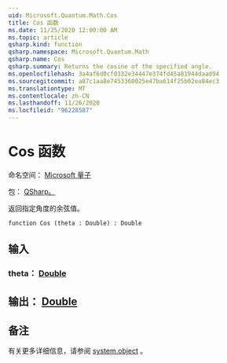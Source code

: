 ```yaml
---
uid: Microsoft.Quantum.Math.Cos
title: Cos 函数
ms.date: 11/25/2020 12:00:00 AM
ms.topic: article
qsharp.kind: function
qsharp.namespace: Microsoft.Quantum.Math
qsharp.name: Cos
qsharp.summary: Returns the cosine of the specified angle.
ms.openlocfilehash: 3a4af6d0cf0332e34447e374fd45a81944daad94
ms.sourcegitcommit: a87c1aa8e7453360025e47ba614f25b02ea84ec3
ms.translationtype: MT
ms.contentlocale: zh-CN
ms.lasthandoff: 11/26/2020
ms.locfileid: "96228587"
---
```

# <a name="cos-function"></a>Cos 函数

命名空间： [Microsoft 量子](xref:Microsoft.Quantum.Math)

包： [QSharp。](https://nuget.org/packages/Microsoft.Quantum.QSharp.Core)


返回指定角度的余弦值。

```qsharp
function Cos (theta : Double) : Double
```


## <a name="input"></a>输入

### <a name="theta--double"></a>theta： [Double](xref:microsoft.quantum.lang-ref.double)





## <a name="output--double"></a>输出： [Double](xref:microsoft.quantum.lang-ref.double)



## <a name="remarks"></a>备注

有关更多详细信息，请参阅 [system.object](https://docs.microsoft.com/dotnet/api/system.math.cos) 。